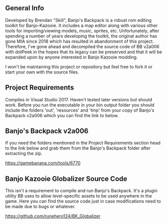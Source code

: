 ## General Info
Developed by Brendan "Skill", Banjo's Backpack is a robust rom editing toolkit for Banjo-Kazooie. It includes a map editor along with various other tools for importing/viewing models, music, sprites, etc. Unfortunately, after spending a number of years developing the toolkit, the original author has gone MIA since 2018 which has resulted in abandonment of this project. Therefore, I've gone ahead and decompiled the source code of BB v2a006 with dotPeek in the hopes that its legacy can be preserved and that it will be expanded upon by anyone interested in Banjo Kazooie modding. 

I won't be maintaining this project or repository but feel free to fork it or start your own with the source files. 

## Project Requirements
Compiles in Visual Studio 2017. Haven't tested later versions but should work. Before you run the executable in your bin output folder you should include the folders 'out', 'resources' and 'tmp' from your copy of Banjo's Backpack v2a006 which you can find the link to below.

## Banjo's Backpack v2a006
If you need the folders mentioned in the Project Requirements section head to the link below and grab them from the Banjo's Backpack folder after extracting the zip.

https://gamebanana.com/tools/6770

## Banjo Kazooie Globalizer Source Code
This isn't a requirement to compile and run Banjo's Backpack. It's a plugin utility BB uses to allow level-specific assets to be used anywhere in the game. Here you can find the source code just in case modifications need to be made due to bugs or whatever.

https://github.com/runehero124/BK_Globalizer
